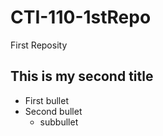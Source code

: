 # CTI-110-1stRepo
First Reposity
## This is my second title
 - First bullet
 - Second bullet
   - subbullet
